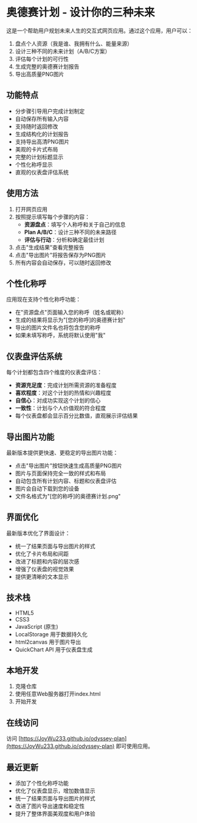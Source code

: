 # 奥德赛计划 - 设计你的三种未来

这是一个帮助用户规划未来人生的交互式网页应用。通过这个应用，用户可以：

1. 盘点个人资源（我是谁、我拥有什么、能量来源）
2. 设计三种不同的未来计划（A/B/C方案）
3. 评估每个计划的可行性
4. 生成完整的奥德赛计划报告
5. 导出高质量PNG图片

## 功能特点

- 分步骤引导用户完成计划制定
- 自动保存所有输入内容
- 支持随时返回修改
- 生成结构化的计划报告
- 支持导出高清PNG图片
- 美观的卡片式布局
- 完整的计划标题显示
- 个性化称呼显示
- 直观的仪表盘评估系统

## 使用方法

1. 打开网页应用
2. 按照提示填写每个步骤的内容：
   - **资源盘点**：填写个人称呼和关于自己的信息
   - **Plan A/B/C**：设计三种不同的未来路径
   - **评估与行动**：分析和确定最佳计划
3. 点击"生成结果"查看完整报告
4. 点击"导出图片"将报告保存为PNG图片
5. 所有内容会自动保存，可以随时返回修改

## 个性化称呼

应用现在支持个性化称呼功能：
- 在"资源盘点"页面输入您的称呼（姓名或昵称）
- 生成的结果将显示为"[您的称呼]的奥德赛计划"
- 导出的图片文件名也将包含您的称呼
- 如果未填写称呼，系统将默认使用"我"

## 仪表盘评估系统

每个计划都包含四个维度的仪表盘评估：
- **资源充足度**：完成计划所需资源的准备程度
- **喜欢程度**：对这个计划的热情和兴趣程度
- **自信心**：对成功实现这个计划的信心
- **一致性**：计划与个人价值观的符合程度
- 每个仪表盘都会显示百分比数值，直观展示评估结果

## 导出图片功能

最新版本提供更快速、更稳定的导出图片功能：
- 点击"导出图片"按钮快速生成高质量PNG图片
- 图片与页面保持完全一致的样式和布局
- 自动包含所有计划内容、标题和仪表盘评估
- 图片会自动下载到您的设备
- 文件名格式为"[您的称呼]的奥德赛计划.png"

## 界面优化

最新版本优化了界面设计：
- 统一了结果页面与导出图片的样式
- 优化了卡片布局和间距
- 改进了标题和内容的层次感
- 增强了仪表盘的视觉效果
- 提供更清晰的文本显示

## 技术栈

- HTML5
- CSS3
- JavaScript (原生)
- LocalStorage 用于数据持久化
- html2canvas 用于图片导出
- QuickChart API 用于仪表盘生成

## 本地开发

1. 克隆仓库
2. 使用任意Web服务器打开index.html
3. 开始开发

## 在线访问

访问 [https://JoyWu233.github.io/odyssey-plan](https://JoyWu233.github.io/odyssey-plan) 即可使用应用。

## 最近更新

- 添加了个性化称呼功能
- 优化了仪表盘显示，增加数值显示
- 统一了结果页面与导出图片的样式
- 改进了图片导出速度和稳定性
- 提升了整体界面美观度和用户体验
